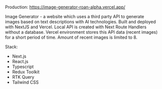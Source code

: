 Production: https://image-generator-roan-alpha.vercel.app/

Image Generator - a website which uses a third party API to generate images based on text descriptions with AI technologies.
Built and deployed with NextJS and Vercel. Local API is created with Next Route Handlers without a database. Vercel environment stores this API data (recent images) for a short period of time. 
Amount of recent images is limited to 8.

Stack:
- Next.js
- React.js
- Typescript
- Redux Toolkit
- RTK Query
- Tailwind CSS
